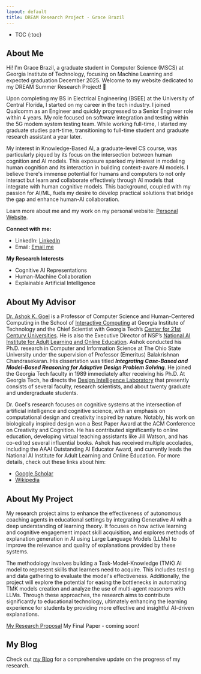 ```yaml
---
layout: default
title: DREAM Research Project - Grace Brazil
---
```


* TOC
{:toc}

## About Me
Hi! I'm Grace Brazil, a graduate student in Computer Science (MSCS) at Georgia Institute of Technology, focusing on Machine Learning and expected graduation December 2025.  Welcome to my website dedicated to my DREAM Summer Research Project! 👋

Upon completing my BS in Electrical Engineering (BSEE) at the University of Central Florida, I started on my career in the tech industry. I joined Qualcomm as an Engineer and quickly progressed to a Senior Engineer role within 4 years. My role focused on software integration and testing within the 5G modem system testing team. While working full-time, I started my graduate studies part-time, transitioning to full-time student and graduate research assistant a year later.

My interest in Knowledge-Based AI, a graduate-level CS course, was particularly piqued by its focus on the intersection between human cognition and AI models. This exposure sparked my interest in modeling human cognition and its interaction in building context-aware AI models. I believe there's immense potential for humans and computers to not only interact but learn and collaborate effectively through AI models that integrate with human cognitive models. This background, coupled with my passion for AI/ML, fuels my desire to develop practical solutions that bridge the gap and enhance human-AI collaboration.

Learn more about me and my work on my personal website:  [Personal Website](https://gracebrazil.tech.blog/).

**Connect with me:**

* LinkedIn: [LinkedIn](https://www.linkedin.com/in/grace-brazil/)
* Email: [Email me](mailto:gbrazil2@gatech.edu)

**My Research Interests**
* Cognitive AI Representations
* Human-Machine Collaboration
* Explainable Artificial Intelligence
    

## About My Advisor

[Dr. Ashok K. Goel](https://dilab.gatech.edu/ashok-k-goel/) is a Professor of Computer Science and Human-Centered Computing in the School of [Interactive Computing](https://www.ic.gatech.edu/) at Georgia Institute of Technology and the Chief Scientist with Georgia Tech’s [Center for 21st Century Universities](https://c21u.gatech.edu/). He is also the Executive Director of NSF’s [National AI Institute for Adult Learning and Online Education](https://aialoe.org/).
Ashok conducted his Ph.D. research in Computer and Information Science at The Ohio State University under the supervision of Professor (Emeritus) Balakrishnan Chandrasekaran. His dissertation was titled ***Integrating Case-Based and Model-Based Reasoning for Adaptive Design Problem Solving***. He joined the Georgia Tech faculty in 1989 immediately after receiving his Ph.D. At Georgia Tech, he directs the [Design Intelligence Laboratory](https://dilab.gatech.edu/) that presently consists of several faculty, research scientists, and about twenty graduate and undergraduate students.

Dr. Goel's research focuses on cognitive systems at the intersection of artificial intelligence and cognitive science, with an emphasis on computational design and creativity inspired by nature. Notably, his work on biologically inspired design won a Best Paper Award at the ACM Conference on Creativity and Cognition. He has contributed significantly to online education, developing virtual teaching assistants like Jill Watson, and has co-edited several influential books. Ashok has received multiple accolades, including the AAAI Outstanding AI Educator Award, and currently leads the National AI Institute for Adult Learning and Online Education. 
For more details, check out these links about him:
* [Google Scholar](https://scholar.google.com/citations?user=VjNg25EAAAAJ&hl=en)
* [Wikipedia](https://en.wikipedia.org/wiki/Ashok_Goel)

## About My Project

My research project aims to enhance the effectiveness of autonomous coaching agents in educational settings by integrating Generative AI with a deep understanding of learning theory. It focuses on how active learning and cognitive engagement impact skill acquisition, and explores methods of explanation generation in AI using Large Language Models (LLMs) to improve the relevance and quality of explanations provided by these systems.

The methodology involves building a Task-Model-Knowledge (TMK) AI model to represent skills that learners need to acquire. This includes testing and data gathering to evaluate the model's effectiveness. Additionally, the project will explore the potential for easing the bottlenecks in automating TMK models creation and analyze the use of multi-agent reasoners with LLMs. Through these approaches, the research aims to contribute significantly to educational technology, ultimately enhancing the learning experience for students by providing more effective and insightful AI-driven explanations.

[My Research Proposal](files/Research_Proposal_Summer2024.pdf)
My Final Paper - coming soon!

## My Blog

Check out [my Blog](blog.html) for a comprehensive update on the progress of my research.
